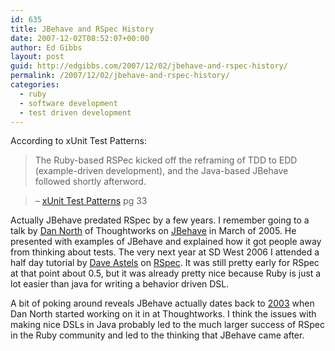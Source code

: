 ```yaml
---
id: 635
title: JBehave and RSpec History
date: 2007-12-02T08:52:07+00:00
author: Ed Gibbs
layout: post
guid: http://edgibbs.com/2007/12/02/jbehave-and-rspec-history/
permalink: /2007/12/02/jbehave-and-rspec-history/
categories:
  - ruby
  - software development
  - test driven development
---
```

According to xUnit Test Patterns:

> The Ruby-based RSPec kicked off the reframing of TDD to EDD (example-driven development), and the Java-based JBehave followed shortly afterword.
  
> 
  
> &#8211; [xUnit Test Patterns](http://xunitpatterns.com/) pg 33 

Actually JBehave predated RSpec by a few years. I remember going to a talk by [Dan North](http://dannorth.net/) of Thoughtworks on [JBehave](http://dist.codehaus.org/jbehave/) in March of 2005. He presented with examples of JBehave and explained how it got people away from thinking about tests. The very next year at SD West 2006 I attended a half day tutorial by [Dave Astels](http://daveastels.com/) on [RSpec](http://rspec.rubyforge.org/). It was still pretty early for RSpec at that point about 0.5, but it was already pretty nice because Ruby is just a lot easier than java for writing a behavior driven DSL.

A bit of poking around reveals JBehave actually dates back to [2003](http://dannorth.net/introducing-bdd) when Dan North started working on it in at Thoughtworks. I think the issues with making nice DSLs in Java probably led to the much larger success of RSpec in the Ruby community and led to the thinking that JBehave came after.